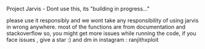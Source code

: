 Project Jarvis - Dont use this, its "building in progress..."

please use it responsibly and we wont take any responsibility of using jarvis in wrong anywhere.
most of the functions are from documentation and stackoverflow so, you might get more issues while running the code, if you face issues , give a star :) and dm in instagram : ranjithxploit 
